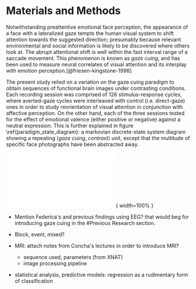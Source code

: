 # Materials and Methods

Notwithstanding preattentive emotional face perception, the appearance
of a face with a lateralized gaze tempts the human visual system to
shift attention towards the suggested direction; presumably because
relevant environmental and social information is likely to be
discovered where others look at. The abrupt attentional shift is well
within the fast interval range of a saccade movement. This phenomenon
is known as _gaze cuing_, and has been used to measure neural
correlates of visual attention and its interplay with emotion
perception.[@friesen-kingstone-1998]

The present study relied on a variation on the gaze cuing paradigm to
obtain sequences of functional brain images under contrasting
conditions. Each recording session was comprised of 126
stimulus-response cycles, where averted-gaze cycles were interleaved
with control (i.e. direct-gaze) ones in order to study reorientation
of visual attention in conjunction with affective perception. On the
other hand, each of the three sessions tested for the effect of
emotional valence (either positive or negative) against a neutral
expression. This is further explained in figure
\ref{paradigm_state_diagram}: a markovian discrete-state system
diagram showing a repeating $\left<gaze\;cuing,\;contrast\right>$
unit, except that the multitude of specific face photographs have been
abstracted away.


![Gaze cuing paradigm. Nodes represent visual stimuli, their order of
presentation is indicated using arrows. Unless noted otherwise,
transition probability from a node is equally distributed among all
exit arrows. Participants were asked to attend for a target (asterisk)
and respond either "left" or "right" depending on its position
relative to the face. Colorful arrows indicated that such combinations
of emotion followed by a gaze-congruent or gaze-incongruent target
were specific to one of the three
sessions. \label{paradigm_state_diagram}](source/figures/paradigm_state_diagram.pdf){
width=100% }

   - Mention Federica's and previous findings using EEG? that would
     beg for introducing gaze cuing in the #Previous Research section.
   - Block, event, mixed?

- MRI: attach notes from Concha's lectures in order to introduce MRI?

   - sequence used, parameters (from XNAT)
   - image processing pipeline

- statistical analysis, predictive models: regression as a rudimentary
  form of classification

